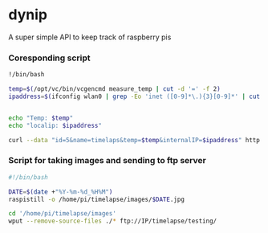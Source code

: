# dynip
A super simple API to keep track of raspberry pis


### Coresponding script
```bash
!/bin/bash

temp=$(/opt/vc/bin/vcgencmd measure_temp | cut -d '=' -f 2)
ipaddress=$(ifconfig wlan0 | grep -Eo 'inet ([0-9]*\.){3}[0-9]*' | cut -d ' ' -f 2)


echo "Temp: $temp"
echo "localip: $ipaddress"

curl --data "id=5&name=timelaps&temp=$temp&internalIP=$ipaddress" http://IP:Port/pis/
```

### Script for taking images and sending to ftp server

```bash
#!/bin/bash

DATE=$(date +"%Y-%m-%d_%H%M")
raspistill -o /home/pi/timelapse/images/$DATE.jpg

cd '/home/pi/timelapse/images'
wput --remove-source-files ./* ftp://IP/timelapse/testing/
```
